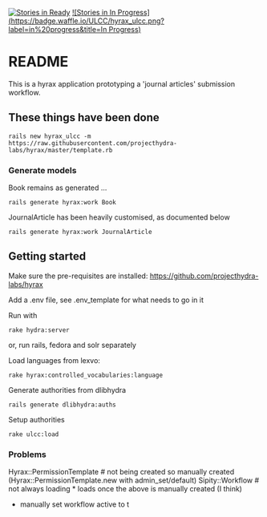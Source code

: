 [![Stories in Ready](https://badge.waffle.io/ULCC/hyrax_ulcc.png?label=ready&title=Ready)](https://waffle.io/ULCC/hyrax_ulcc)
[![Stories in In Progress](https://badge.waffle.io/ULCC/hyrax_ulcc.png?label=in%20progress&title=In Progress)](https://waffle.io/ULCC/hyrax_ulcc)

# README

This is a hyrax application prototyping a 'journal articles' submission workflow.

## These things have been done

```rails new hyrax_ulcc -m https://raw.githubusercontent.com/projecthydra-labs/hyrax/master/template.rb```

### Generate models

Book remains as generated ...

```rails generate hyrax:work Book```

JournalArticle has been  heavily customised, as documented below

```rails generate hyrax:work JournalArticle```

## Getting started

Make sure the pre-requisites are installed: https://github.com/projecthydra-labs/hyrax

Add a .env file, see .env_template for what needs to go in it

Run with

```rake hydra:server```

or, run rails, fedora and solr separately

Load languages from lexvo:

```rake hyrax:controlled_vocabularies:language```

Generate authorities from dlibhydra

```rails generate dlibhydra:auths```

Setup authorities

```rake ulcc:load```

### Problems

Hyrax::PermissionTemplate # not being created so manually created 
(Hyrax::PermissionTemplate.new with admin_set/default)
Sipity::Workflow # not always loading * loads once the above is manually created (I think)
* manually set workflow active to t